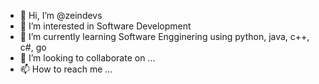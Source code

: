 - 👋 Hi, I’m @zeindevs
- 👀 I’m interested in Software Development
- 🌱 I’m currently learning Software Engginering using python, java, c++, c#, go
- 💞️ I’m looking to collaborate on ...
- 📫 How to reach me ...

<!---
zeindevs/zeindevs is a ✨ special ✨ repository because its `README.md` (this file) appears on your GitHub profile.
You can click the Preview link to take a look at your changes.
--->
